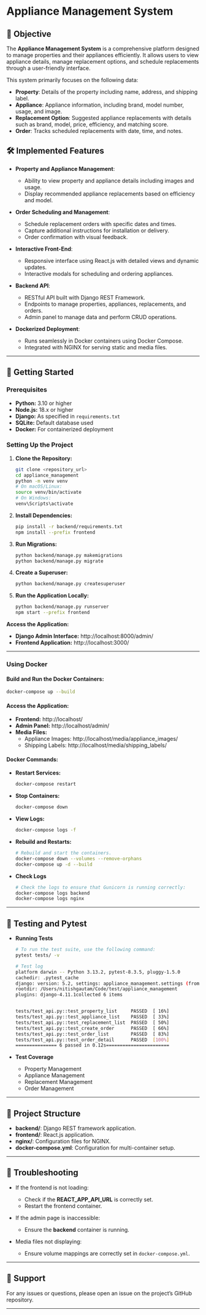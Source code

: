 # Appliance Management System

## 🎯 Objective

The **Appliance Management System** is a comprehensive platform designed to manage properties and their appliances efficiently. It allows users to view appliance details, manage replacement options, and schedule replacements through a user-friendly interface.

This system primarily focuses on the following data:

- **Property**: Details of the property including name, address, and shipping label.
- **Appliance**: Appliance information, including brand, model number, usage, and image.
- **Replacement Option**: Suggested appliance replacements with details such as brand, model, price, efficiency, and matching score.
- **Order**: Tracks scheduled replacements with date, time, and notes.

## 🛠️ Implemented Features

- **Property and Appliance Management**:
  - Ability to view property and appliance details including images and usage.
  - Display recommended appliance replacements based on efficiency and model.

- **Order Scheduling and Management**:
  - Schedule replacement orders with specific dates and times.
  - Capture additional instructions for installation or delivery.
  - Order confirmation with visual feedback.

- **Interactive Front-End**:
  - Responsive interface using React.js with detailed views and dynamic updates.
  - Interactive modals for scheduling and ordering appliances.

- **Backend API**:
  - RESTful API built with Django REST Framework.
  - Endpoints to manage properties, appliances, replacements, and orders.
  - Admin panel to manage data and perform CRUD operations.

- **Dockerized Deployment**:
  - Runs seamlessly in Docker containers using Docker Compose.
  - Integrated with NGINX for serving static and media files.

---

## 🚀 Getting Started

### Prerequisites

- **Python:** 3.10 or higher
- **Node.js:** 18.x or higher
- **Django:** As specified in `requirements.txt`
- **SQLite:** Default database used
- **Docker:** For containerized deployment

### Setting Up the Project

1. **Clone the Repository:**

   ```bash
   git clone <repository_url>
   cd appliance_management
   python -m venv venv
   # On macOS/Linux:
   source venv/bin/activate
   # On Windows:
   venv\Scripts\activate
   ```

2. **Install Dependencies:**

   ```bash
   pip install -r backend/requirements.txt
   npm install --prefix frontend
   ```

3. **Run Migrations:**

   ```bash
   python backend/manage.py makemigrations
   python backend/manage.py migrate
   ```

4. **Create a Superuser:**

   ```bash
   python backend/manage.py createsuperuser
   ```

5. **Run the Application Locally:**

   ```bash
   python backend/manage.py runserver
   npm start --prefix frontend
   ```

**Access the Application:**

- **Django Admin Interface:** http://localhost:8000/admin/
- **Frontend Application:** http://localhost:3000/

---

### Using Docker

#### Build and Run the Docker Containers:

```bash
docker-compose up --build
```

#### Access the Application:

- **Frontend:** http://localhost/
- **Admin Panel:** http://localhost/admin/
- **Media Files:**
  - Appliance Images: http://localhost/media/appliance_images/
  - Shipping Labels: http://localhost/media/shipping_labels/

#### Docker Commands:

- **Restart Services:**

  ```bash
  docker-compose restart
  ```

- **Stop Containers:**

  ```bash
  docker-compose down
  ```

- **View Logs:**

  ```bash
  docker-compose logs -f
  ```

- **Rebuild and Restarts:**

  ```bash
  # Rebuild and start the containers.
  docker-compose down --volumes --remove-orphans
  docker-compose up -d --build
  ```

- **Check Logs**

  ```bash
  # Check the logs to ensure that Gunicorn is running correctly:
  docker-compose logs backend
  docker-compose logs nginx
---



## 📂 Testing and Pytest

- **Running Tests**

  ```bash
  # To run the test suite, use the following command:
  pytest tests/ -v

  # Test log
  platform darwin -- Python 3.13.2, pytest-8.3.5, pluggy-1.5.0
  cachedir: .pytest_cache
  django: version: 5.2, settings: appliance_management.settings (from env)
  rootdir: /Users/nitishgautam/Code/test/appliance_management
  plugins: django-4.11.1collected 6 items
  

  tests/test_api.py::test_property_list     PASSED  [ 16%]
  tests/test_api.py::test_appliance_list    PASSED  [ 33%]
  tests/test_api.py::test_replacement_list  PASSED  [ 50%]
  tests/test_api.py::test_create_order      PASSED  [ 66%]
  tests/test_api.py::test_order_list        PASSED  [ 83%]
  tests/test_api.py::test_order_detail      PASSED  [100%]
  =============== 6 passed in 0.12s=======================

- **Test Coverage**
    - Property Management
    - Appliance Management
    - Replacement Management
    - Order Management
---

## 📂 Project Structure

- **backend/**: Django REST framework application.
- **frontend/**: React.js application.
- **nginx/**: Configuration files for NGINX.
- **docker-compose.yml**: Configuration for multi-container setup.

---

## 📝 Troubleshooting

- If the frontend is not loading:
  - Check if the **REACT_APP_API_URL** is correctly set.
  - Restart the frontend container.

- If the admin page is inaccessible:
  - Ensure the **backend** container is running.

- Media files not displaying:
  - Ensure volume mappings are correctly set in `docker-compose.yml`.

---

## 📧 Support

For any issues or questions, please open an issue on the project’s GitHub repository.

---



